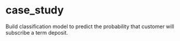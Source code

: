 # case_study
Build classification model to predict the probability that customer will subscribe a term deposit.
